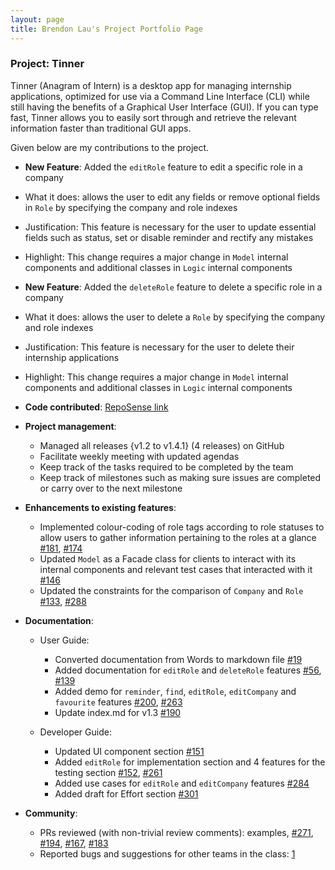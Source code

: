 ```yaml
---
layout: page
title: Brendon Lau's Project Portfolio Page
---
```


### Project: Tinner

Tinner (Anagram of Intern) is a desktop app for managing internship applications, optimized for use via a Command Line Interface (CLI) while still having the benefits of a Graphical User Interface (GUI). If you can type fast, Tinner allows you to easily sort through and retrieve the relevant information faster than traditional GUI apps.

Given below are my contributions to the project.

* **New Feature**: Added the `editRole` feature to edit a specific role in a company
* What it does: allows the user to edit any fields or remove optional fields in `Role` by specifying the company and role indexes
* Justification: This feature is necessary for the user to update essential fields such as status, set or disable reminder and rectify any mistakes
* Highlight: This change requires a major change in `Model` internal components and additional classes in `Logic` internal components

* **New Feature**: Added the `deleteRole` feature to delete a specific role in a company
* What it does: allows the user to delete a `Role` by specifying the company and role indexes
* Justification: This feature is necessary for the user to delete their internship applications 
* Highlight: This change requires a major change in `Model` internal components and additional classes in `Logic` internal components

* **Code contributed**: [RepoSense link](https://nus-cs2103-ay2122s2.github.io/tp-dashboard/?search=brendonlau&breakdown=true)

* **Project management**:
  * Managed all releases {v1.2 to v1.4.1} (4 releases) on GitHub
  * Facilitate weekly meeting with updated agendas
  * Keep track of the tasks required to be completed by the team
  * Keep track of milestones such as making sure issues are completed or carry over to the next milestone

* **Enhancements to existing features**:
  * Implemented colour-coding of role tags according to role statuses to allow users to gather information 
  pertaining to the roles at a glance [\#181](https://github.com/AY2122S2-CS2103T-T17-1/tp/pull/181), [\#174](https://github.com/AY2122S2-CS2103T-T17-1/tp/pull/174/files)
  * Updated `Model` as a Facade class for clients to interact with its internal components and relevant test cases that
  interacted with it [\#146](https://github.com/AY2122S2-CS2103T-T17-1/tp/pull/146)
  * Updated the constraints for the comparison of `Company` and `Role` [\#133](https://github.com/AY2122S2-CS2103T-T17-1/tp/pull/133), [\#288](https://github.com/AY2122S2-CS2103T-T17-1/tp/pull/288) 
  
* **Documentation**:
  * User Guide:
    * Converted documentation from Words to markdown file [\#19](https://github.com/AY2122S2-CS2103T-T17-1/tp/pull/19/files) 
    * Added documentation for `editRole` and `deleteRole` features [\#56](https://github.com/AY2122S2-CS2103T-T17-1/tp/pull/56), [\#139](https://github.com/AY2122S2-CS2103T-T17-1/tp/pull/139/files)
    * Added demo for `reminder`, `find`, `editRole`, `editCompany` and `favourite` features [\#200](https://github.com/AY2122S2-CS2103T-T17-1/tp/pull/200), [\#263](https://github.com/AY2122S2-CS2103T-T17-1/tp/pull/263)  
    * Update index.md for v1.3 [\#190](https://github.com/AY2122S2-CS2103T-T17-1/tp/pull/190)
    
  * Developer Guide:
    * Updated UI component section [\#151](https://github.com/AY2122S2-CS2103T-T17-1/tp/pull/151)
    * Added `editRole` for implementation section and 4 features for the testing section [\#152](https://github.com/AY2122S2-CS2103T-T17-1/tp/pull/152), [\#261](https://github.com/AY2122S2-CS2103T-T17-1/tp/pull/261)
    * Added use cases for `editRole` and `editCompany` features [\#284](https://github.com/AY2122S2-CS2103T-T17-1/tp/pull/284)     
    * Added draft for Effort section [\#301](https://github.com/AY2122S2-CS2103T-T17-1/tp/pull/301)

* **Community**:
  * PRs reviewed (with non-trivial review comments): examples, [\#271](https://github.com/AY2122S2-CS2103T-T17-1/tp/pull/271), [\#194](https://github.com/AY2122S2-CS2103T-T17-1/tp/pull/194), [\#167](https://github.com/AY2122S2-CS2103T-T17-1/tp/pull/167), [\#183](https://github.com/AY2122S2-CS2103T-T17-1/tp/pull/183)
  * Reported bugs and suggestions for other teams in the class: [1](https://github.com/AY2122S2-CS2103T-T17-2/tp/issues/240#issuecomment-1094183862)



